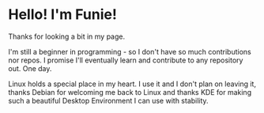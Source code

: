 <h1>Hello! I'm Funie!</h1>
<p>Thanks for looking a bit in my page.</p>
<p>I'm still a beginner in programming - so I don't have so much contributions nor repos. I promise I'll eventually learn and contribute to any repository out. One day.</p>
<p>Linux holds a special place in my heart. I use it and I don't plan on leaving it, thanks Debian for welcoming me back to Linux and thanks KDE for making such a beautiful Desktop Environment I can use with stability.</p>
